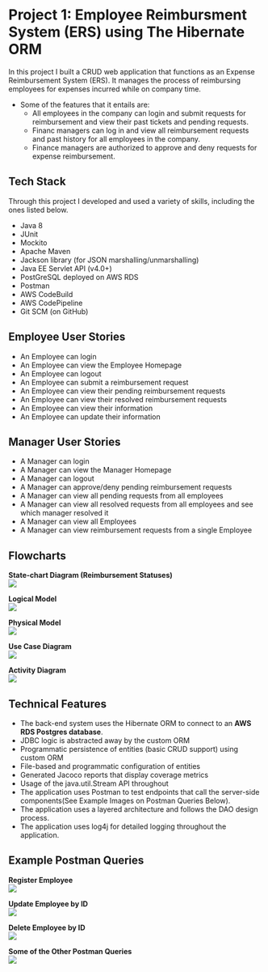 # Project 1: Employee Reimbursment System (ERS) using The Hibernate ORM
In this project I built a CRUD web application that functions as an Expense Reimbursement System (ERS). It manages the process of reimbursing employees for expenses incurred while on company time. 
* Some of the features that it entails are:
  * All employees in the company can login and submit requests for reimbursement and view their past tickets and pending requests. 
  * Financ managers can log in and view all reimbursement requests and past history for all employees in the company. 
  * Finance managers are authorized to approve and deny requests for expense reimbursement.

## Tech Stack
Through this project I developed and used a variety of skills, including the ones listed below.
- Java 8
- JUnit
- Mockito
- Apache Maven
- Jackson library (for JSON marshalling/unmarshalling)
- Java EE Servlet API (v4.0+)
- PostGreSQL deployed on AWS RDS
- Postman
- AWS CodeBuild
- AWS CodePipeline
- Git SCM (on GitHub)

## Employee User Stories 
- An Employee can login
- An Employee can view the Employee Homepage
- An Employee can logout
- An Employee can submit a reimbursement request
- An Employee can view their pending reimbursement requests
- An Employee can view their resolved reimbursement requests
- An Employee can view their information
- An Employee can update their information

## Manager User Stories
- A Manager can login
- A Manager can view the Manager Homepage
- A Manager can logout
- A Manager can approve/deny pending reimbursement requests
- A Manager can view all pending requests from all employees
- A Manager can view all resolved requests from all employees and see which manager resolved it
- A Manager can view all Employees
- A Manager can view reimbursement requests from a single Employee 

## Flowcharts
**State-chart Diagram (Reimbursement Statuses)** 
<br>
    <img src=".ERDandFlows/../ERDandFlows/StateChartDiagram.jpg">
<br>

**Logical Model**
<br>
    <img src=".ERDandFlows/../ERDandFlows/LogicalModel.jpg">
<br>

**Physical Model**
<br>
    <img src=".ERDandFlows/../ERDandFlows/PhysicalDiagram.jpg">
<br>

**Use Case Diagram**
<br>
    <img src=".ERDandFlows/../ERDandFlows/UserCaseDiagram.jpg">
<br>

**Activity Diagram**
<br>
    <img src=".ERDandFlows/../ERDandFlows/ActivityDiagram.jpg">
<br>

## Technical Features
- The back-end system uses the Hibernate ORM to connect to an **AWS RDS Postgres database**. 
- JDBC logic is abstracted away by the custom ORM 
- Programmatic persistence of entities (basic CRUD support) using custom ORM
- File-based and programmatic configuration of entities
- Generated Jacoco reports that display coverage metrics
- Usage of the java.util.Stream API throughout
- The application uses Postman to test endpoints that call the server-side components(See Example Images on Postman Queries Below). 
- The application uses a layered architecture and follows the DAO design process.
- The application uses log4j for detailed logging throughout the application. 

## Example Postman Queries
**Register Employee**
<br>
    <img src=".ERDandFlows/../PostmanImages/RegisterEmployee.png">
<br>

**Update Employee by ID**
<br>
    <img src=".ERDandFlows/../PostmanImages/Update%20Employee%20by%20ID.png">
<br>

**Delete Employee by ID**
<br>
    <img src=".ERDandFlows/../PostmanImages/DeleteEmployee%20by%20id.png">
<br>

**Some of the Other Postman Queries**
<br>
    <img src=".ERDandFlows/../PostmanImages/PostmanQueries.png">
<br>
